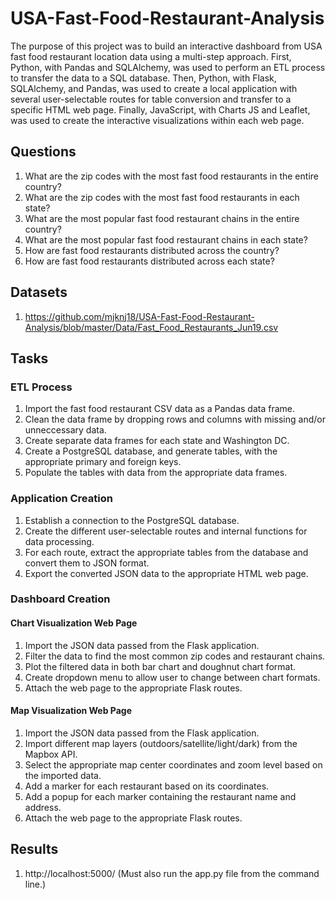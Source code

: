 # USA-Fast-Food-Restaurant-Analysis

The purpose of this project was to build an interactive dashboard from USA fast food restaurant location data using a multi-step approach. First, Python, with Pandas and SQLAlchemy, was used to perform an ETL process to transfer the data to a SQL database. Then, Python, with Flask, SQLAlchemy, and Pandas, was used to create a local application with several user-selectable routes for table conversion and transfer to a specific HTML web page. Finally, JavaScript, with Charts JS and Leaflet, was used to create the interactive visualizations within each web page.

## Questions

1. What are the zip codes with the most fast food restaurants in the entire country?
2. What are the zip codes with the most fast food restaurants in each state?
3. What are the most popular fast food restaurant chains in the entire country?
4. What are the most popular fast food restaurant chains in each state?
5. How are fast food restaurants distributed across the country?
6. How are fast food restaurants distributed across each state?

## Datasets

1. https://github.com/mjknj18/USA-Fast-Food-Restaurant-Analysis/blob/master/Data/Fast_Food_Restaurants_Jun19.csv

## Tasks

### ETL Process

1. Import the fast food restaurant CSV data as a Pandas data frame.
2. Clean the data frame by dropping rows and columns with missing and/or unneccessary data.
3. Create separate data frames for each state and Washington DC.
4. Create a PostgreSQL database, and generate tables, with the appropriate primary and foreign keys.
5. Populate the tables with data from the appropriate data frames.

### Application Creation

1. Establish a connection to the PostgreSQL database.
2. Create the different user-selectable routes and internal functions for data processing.
3. For each route, extract the appropriate tables from the database and convert them to JSON format.
4. Export the converted JSON data to the appropriate HTML web page.

### Dashboard Creation

#### Chart Visualization Web Page

1. Import the JSON data passed from the Flask application.
2. Filter the data to find the most common zip codes and restaurant chains.
3. Plot the filtered data in both bar chart and doughnut chart format.
4. Create dropdown menu to allow user to change between chart formats.
5. Attach the web page to the appropriate Flask routes.

#### Map Visualization Web Page

1. Import the JSON data passed from the Flask application.
2. Import different map layers (outdoors/satellite/light/dark) from the Mapbox API.
3. Select the appropriate map center coordinates and zoom level based on the imported data.
4. Add a marker for each restaurant based on its coordinates.
5. Add a popup for each marker containing the restaurant name and address.
6. Attach the web page to the appropriate Flask routes.

## Results

1. http://localhost:5000/ (Must also run the app.py file from the command line.)